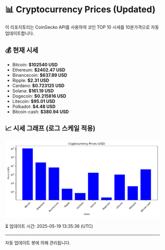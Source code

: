 
# 📊 Cryptocurrency Prices (Updated)

이 리포지토리는 CoinGecko API를 사용하여 코인 TOP 10 시세를 10분가격으로 자동 업데이트합니다.

## 💰 현재 시세
- Bitcoin: **$102540 USD**
- Ethereum: **$2402.47 USD**
- Binancecoin: **$637.89 USD**
- Ripple: **$2.31 USD**
- Cardano: **$0.723125 USD**
- Solana: **$161.19 USD**
- Dogecoin: **$0.215816 USD**
- Litecoin: **$95.01 USD**
- Polkadot: **$4.48 USD**
- Bitcoin-cash: **$380.94 USD**

## 📈 시세 그래프 (로그 스케일 적용)
![Crypto Prices](crypto_prices.png)

⏳ 업데이트 시간: 2025-05-19 13:35:36 (UTC)

---
자동 업데이트 봇에 의해 관리됩니다.
